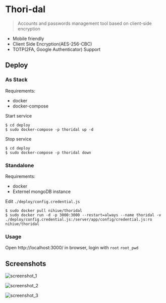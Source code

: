 
# Thori-dal
> Accounts and passwords management tool based on client-side encryption

- Mobile friendly
- Client Side Encryption(AES-256-CBC)
- TOTP(2FA, Google Authenticator) Support

## Deploy

### As Stack

Requirements:
 - docker
 - docker-compose

Start service

```
$ cd deploy
$ sudo docker-compose -p thoridal up -d
```

Stop service

```
$ cd deploy
$ sudo docker-compose -p thoridal down
```

### Standalone

Requirements:
 - docker
 - Externel mongoDB instance

Edit `./deploy/config.credential.js`

```
$ sudo docker pull nihiue/thoridal
$ sudo docker run -d -p 3000:3000 --restart=always --name thoridal -v ./deploy/config.credential.js:/server/app/config/credential.js:ro nihiue/thoridal
```

### Usage

Open http://localhost:3000/ in browser, login with `root` `root_pwd`


## Screenshots

![screenshot_1](https://user-images.githubusercontent.com/5763301/115579049-61b87600-a2f8-11eb-8cfe-1536a0a74dd8.png)

![screenshot_2](https://user-images.githubusercontent.com/5763301/115579059-641ad000-a2f8-11eb-8589-d402abfa4967.png)

![screenshot_3](https://user-images.githubusercontent.com/5763301/115579065-65e49380-a2f8-11eb-9b32-4c33776b979d.png)
